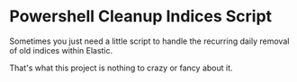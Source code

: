 # Powershell Cleanup Indices Script



Sometimes you just need a little script to handle the recurring daily removal of old indices within Elastic.

That's what this project is nothing to crazy or fancy about it.
